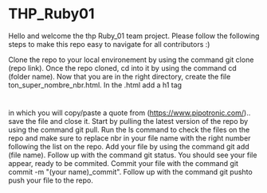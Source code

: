 # THP_Ruby01
Hello and welcome the thp Ruby_01 team project.
Please follow the following steps to make this repo easy to navigate for all contributors :)

Clone the repo to your local environement by using the command git clone (repo link).
Once the repo cloned, cd into it by using the command cd (folder name).
Now that you are in the right directory, create the file ton_super_nombre_nbr.html.
In the .html add a h1 tag <h1></h1> in which you will copy/paste a quote from (https://www.pipotronic.com/).. save the file and close it.
Start by pulling the latest version of the repo by using the command git pull.
Run the ls command to check the files on the repo and make sure to replace nbr in your file name with the right number following the list on the repo.
Add your file by using the command git add (file name).
Follow up with the command git status. You should see your file appear, ready to be commited.
Commit your file with the command git commit -m "(your name)_commit".
Follow up with the command git pushto push your file to the repo.
